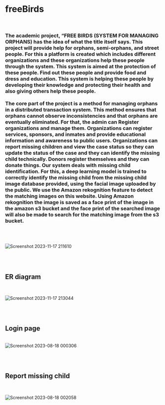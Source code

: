 # freeBirds
<br>
<h3>The academic project, “FREE BIRDS (SYSTEM FOR MANAGING ORPHANS) has the idea of
what the title itself says. This project will provide help for orphans, semi-orphans, and
street people. For this a platform is created which includes different organizations and these organizations help these people through the system. This system is aimed at the
protection of these people. Find out these people and provide food and dress and education.
This system is helping these people by developing their knowledge and protecting their
health and also giving others help these people.
  <br><br>
The core part of the project is a method for managing orphans in a distributed
transaction system. This method ensures that orphans cannot observe inconsistencies and that
orphans are eventually eliminated. For that, the admin can Register organizations and
manage them. Organizations can register services, sponsors, and inmates and 
provide educational information and awareness to public users. Organizations can report
missing children and view the case status so they can update the status of the case and they
can identify the missing child technically. Donors register themselves and they can donate
things. Our system deals with missing child identification. For this, a deep learning model is
trained to correctly identify the missing child from the missing child image database
provided, using the facial image uploaded by the public. We use the Amazon rekognition
feature to detect the matching images on this website. Using Amazon rekognition the image is
saved as a face print of the image in the amazon s3 bucket and the face print of the searched
image will also be made to search for the matching image from the s3 bucket.
</h3>
<br>
<br>


![Screenshot 2023-11-17 211610](https://github.com/nawaf-vp/freeBirds/assets/102661016/469cf33d-562b-463a-a0ea-bf4e61d0255d)

<br>
<br>

<h2>ER diagram</h2>
<br>

![Screenshot 2023-11-17 213044](https://github.com/nawaf-vp/freeBirds/assets/102661016/6df23d38-e4b2-4894-8eac-a4256a5bc8b4)

<br>
<br>

<h2>Login page</h2>

<br>![Screenshot 2023-08-18 000306](https://github.com/nawaf-vp/freeBirds/assets/102661016/05736ba5-2334-43ce-a89d-f7b8068a5fab)

<br><br>


<h2> Report missing child</h2>
<br>

![Screenshot 2023-08-18 002058](https://github.com/nawaf-vp/freeBirds/assets/102661016/98ba6719-3564-4b1b-9832-8af076c6c21c)

<br>

